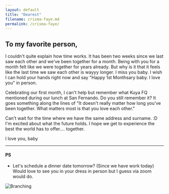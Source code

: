 ```yaml
---
layout: default
title: "Dearest"
filename: crisma-faye.md
permalink: /crisma-faye/
---
```

## To my favorite person,

I couldn't quite explain how time works. It has been two weeks since we last saw each other and we've been together for a month. Being with you for a month felt like we were together for years already. But why is it that it feels like the last time we saw each other is wayyy longer. I miss you baby. I wish I can hold your hands right now and say "Happy 1st Monthsary baby. I love you" in person.

Celebrating our first month, I can't help but remember what Kuya FQ mentioned during our lunch at San Fernando. Do you still remember it? It goes something along the lines of "It doesn't really matter how long you've been together. What matters most is that you love each other."


Can't wait for the time where we have the same address and surname. :D
I'm excited about what the future holds. I hope we get to experience the best the world has to offer.... together.

I love you, baby


* * *
#### PS

 - Let's schedule a dinner date tomorrow? (Since we have work today) Would love to see you in your dress in person but I guess via zoom would do.


![Branching](https://guides.github.com/activities/hello-world/branching.png)
